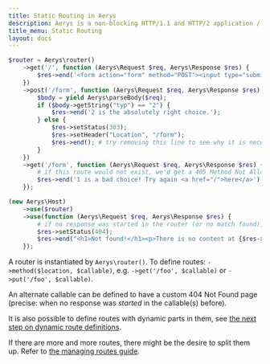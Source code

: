 ```yaml
---
title: Static Routing in Aerys
description: Aerys is a non-blocking HTTP/1.1 and HTTP/2 application / websocket / static file server.
title_menu: Static Routing
layout: docs
---
```


```php
$router = Aerys\router()
	->get('/', function (Aerys\Request $req, Aerys\Response $res) {
		$res->end('<form action="form" method="POST"><input type="submit" value="1" name="typ" /> or <input type="submit" value="2" name="typ" /></form>');
	})
	->post('/form', function (Aerys\Request $req, Aerys\Response $res) {
		$body = yield Aerys\parseBody($req);
		if ($body->getString("typ") == "2") {
			$res->end('2 is the absolutely right choice.');
		} else {
			$res->setStatus(303);
			$res->setHeader("Location", "/form");
			$res->end(); # try removing this line to see why it is necessary
		}
	})
	->get('/form', function (Aerys\Request $req, Aerys\Response $res) {
		# if this route would not exist, we'd get a 405 Method Not Allowed
		$res->end('1 is a bad choice! Try again <a href="/">here</a>');
	});

(new Aerys\Host)
	->use($router)
	->use(function (Aerys\Request $req, Aerys\Response $res) {
		# if no response was started in the router (or no match found), we can have a custom 404 page here
		$res->setStatus(404);
		$res->end("<h1>Not found!</h1><p>There is no content at {$res->getUri()}</p>");
	});
```

A router is instantiated by `Aerys\router()`. To define routes: `->method($location, $callable)`, e.g. `->get('/foo', $callable)` or `->put('/foo', $callable)`.

An alternate callable can be defined to have a custom 404 Not Found page (precise: when no response was _started_ in the callable(s) before).

It is also possible to define routes with dynamic parts in them, see [the next step on dynamic route definitions](dynamic-routes.html).

If there are more and more routes, there might be the desire to split them up. Refer to [the managing routes guide](../http-advanced/routes.md).
